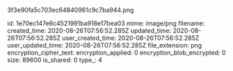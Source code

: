 3f3e90fa5c703ec64840961c9c7ba944.png

id: 1e70ec147e6c4521991ba918e17bea03
mime: image/png
filename: 
created_time: 2020-08-26T07:56:52.285Z
updated_time: 2020-08-26T07:56:52.285Z
user_created_time: 2020-08-26T07:56:52.285Z
user_updated_time: 2020-08-26T07:56:52.285Z
file_extension: png
encryption_cipher_text: 
encryption_applied: 0
encryption_blob_encrypted: 0
size: 89600
is_shared: 0
type_: 4
